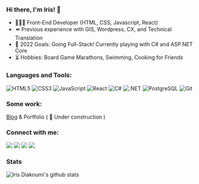 ### Hi there, I'm Iris! 👋

- 👩🏻‍💻 Front-End Developer (HTML, CSS, Javascript, React)
- ⏪ Previous experience with GIS, Wordpress, CX, and Technical Translation
- 🎯 2022 Goals: Going Full-Stack! Currently playing with C# and ASP.NET Core
- ⏳ Hobbies: Board Game Marathons, Swimming, Cooking for Friends



### Languages and Tools:
<p>
<img src="https://img.shields.io/badge/HTML5-E34F26?logo=html5&logoColor=white&style=flat" alt="HTML5">
<img src="https://img.shields.io/badge/CSS3-1572B6?logo=css3&logoColor=white&style=flat" alt="CSS3">
<img src="https://img.shields.io/badge/JavaScript-F7DF1E?logo=javascript&logoColor=white&style=flat" alt="JavaScript">
<img src="https://img.shields.io/badge/React-61DAFB?logo=react&logoColor=white&style=flat" alt="React">
<img src="https://img.shields.io/badge/C%23-239120?logo=c-sharp&logoColor=white&style=flat" alt="C#">
<img src="https://img.shields.io/badge/.NET-5C2D91?logo=.net&logoColor=white&style=flat" alt=".NET">
<img src="https://img.shields.io/badge/PostgreSQL-316192?logo=postgresql&logoColor=white&style=flat" alt="PostgreSQL">  
<img src="https://img.shields.io/badge/Git-F05032?logo=git&logoColor=white&style=flat" alt="Git">
</p>


### Some work:
[Blog](https://blog.iriscodes.net)  &  Portfolio ( 🚧 Under construction )


### Connect with me:
[![](https://vistr.dev/badge?repo=irisdiakoumi.irisdiakoumi&corners=square)](https://github.com/irisdiakoumi/vistr.dev)
[![](https://img.shields.io/badge/-@irisdiakoumi-%231DA1F2?style=flat-square&logo=Twitter&logoColor=white)](https://twitter.com/irisdiakoumi)
[![](https://img.shields.io/badge/-Iris%20Diakoumi-blue?style=flat-square&logo=Linkedin&logoColor=white&link=https://www.linkedin.com/in/irisdiakoumi/)](https://www.linkedin.com/in/irisdiakoumi/)
[![](https://img.shields.io/badge/-@irisdiakoumi-%23181717?style=flat-square&logo=github)](https://github.com/irisdiakoumi)


### Stats
![Iris Diakoumi's github stats](https://github-readme-stats.vercel.app/api?username=irisdiakoumi&show_icons=true&theme=dracula)

